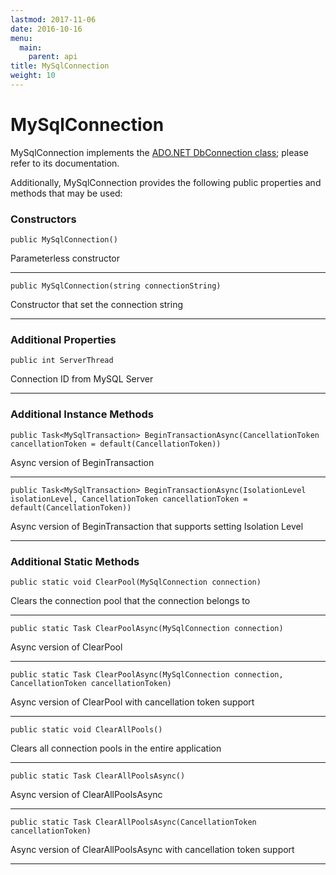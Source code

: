 ```yaml
---
lastmod: 2017-11-06
date: 2016-10-16
menu:
  main:
    parent: api
title: MySqlConnection
weight: 10
---
```


MySqlConnection
=================

MySqlConnection implements the [ADO.NET DbConnection class](https://docs.microsoft.com/en-us/dotnet/core/api/system.data.common.dbconnection);
please refer to its documentation.

Additionally, MySqlConnection provides the following public properties and methods that may be used:

### Constructors
`public MySqlConnection()`

Parameterless constructor
***
`public MySqlConnection(string connectionString)`

Constructor that set the connection string
***
### Additional Properties
`public int ServerThread`

Connection ID from MySQL Server
***
### Additional Instance Methods
`public Task<MySqlTransaction> BeginTransactionAsync(CancellationToken cancellationToken = default(CancellationToken))`

Async version of BeginTransaction
***
`public Task<MySqlTransaction> BeginTransactionAsync(IsolationLevel isolationLevel, CancellationToken cancellationToken = default(CancellationToken))`

Async version of BeginTransaction that supports setting Isolation Level
***
### Additional Static Methods
`public static void ClearPool(MySqlConnection connection)`

Clears the connection pool that the connection belongs to
***
`public static Task ClearPoolAsync(MySqlConnection connection)`

Async version of ClearPool
***
`public static Task ClearPoolAsync(MySqlConnection connection, CancellationToken cancellationToken)`

Async version of ClearPool with cancellation token support
***
`public static void ClearAllPools()`

Clears all connection pools in the entire application
***
`public static Task ClearAllPoolsAsync()`

Async version of ClearAllPoolsAsync
***
`public static Task ClearAllPoolsAsync(CancellationToken cancellationToken)`

Async version of ClearAllPoolsAsync with cancellation token support
***
